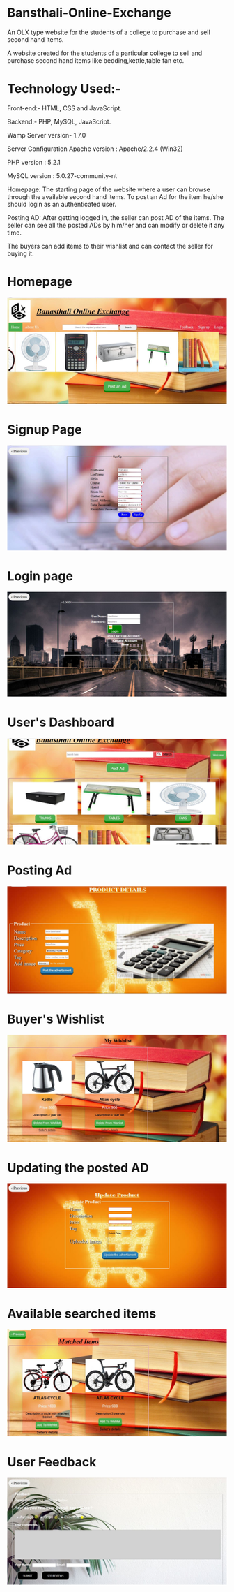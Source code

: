 # Bansthali-Online-Exchange
An OLX type website for the students of a college to purchase and sell second hand items.

A website created for the students of a particular college to sell and purchase second hand items like bedding,kettle,table fan etc.

# Technology Used:-

Front-end:- HTML, CSS and JavaScript.

Backend:- PHP, MySQL, JavaScript.

Wamp Server version- 1.7.0

Server Configuration Apache version : Apache/2.2.4 (Win32)

PHP version : 5.2.1

MySQL version : 5.0.27-community-nt

Homepage: The starting page of the website where a user can browse through the available second hand items. To post an Ad for the item he/she should
login as an authenticated user. 

Posting AD: After getting logged in, the seller can post AD of the items.
The seller can see all the posted ADs by him/her and can modify or delete it any time.

The buyers can add items to their wishlist and can contact the seller for buying it.

# Homepage
![](Screenshot/Homepage.JPG)

# Signup Page
![](Screenshot/Signup.JPG)

# Login page
![](Screenshot/Login.JPG)


# User's Dashboard
![](Screenshot/PostAd.JPG)

# Posting Ad
![](Screenshot/PostAd1.JPG )

# Buyer's Wishlist
![](Screenshot/WishList.JPG)

# Updating the posted AD 
![](Screenshot/updateAd.JPG)

# Available searched items
![](Screenshot/AvailableItemsOnsearch.JPG)

# User Feedback
![](Screenshot/Review.JPG)
